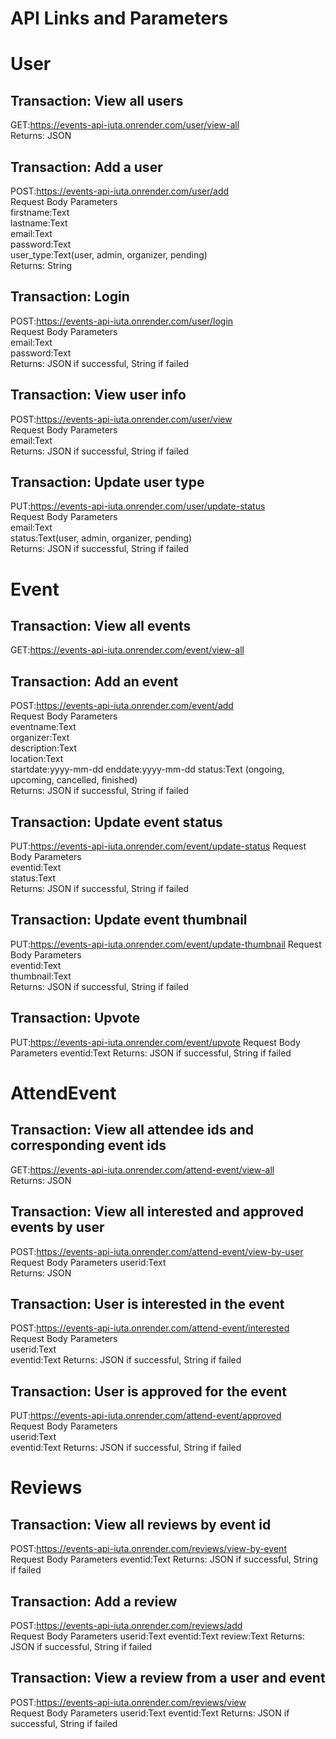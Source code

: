 # API Links and Parameters

# User
## Transaction: View all users
GET:https://events-api-iuta.onrender.com/user/view-all  
Returns: JSON

## Transaction: Add a user
POST:https://events-api-iuta.onrender.com/user/add  
Request Body Parameters  
firstname:Text  
lastname:Text  
email:Text  
password:Text  
user_type:Text(user, admin, organizer, pending)  
Returns: String

## Transaction: Login
POST:https://events-api-iuta.onrender.com/user/login  
Request Body Parameters   
email:Text  
password:Text  
Returns: JSON if successful, String if failed  

## Transaction: View user info
POST:https://events-api-iuta.onrender.com/user/view  
Request Body Parameters   
email:Text  
Returns: JSON if successful, String if failed  

## Transaction: Update user type
PUT:https://events-api-iuta.onrender.com/user/update-status  
Request Body Parameters  
email:Text  
status:Text(user, admin, organizer, pending)  
Returns: JSON if successful, String if failed  

# Event
## Transaction: View all events
GET:https://events-api-iuta.onrender.com/event/view-all  

## Transaction: Add an event
POST:https://events-api-iuta.onrender.com/event/add   
Request Body Parameters  
eventname:Text  
organizer:Text  
description:Text  
location:Text  
startdate:yyyy-mm-dd 
enddate:yyyy-mm-dd 
status:Text (ongoing, upcoming, cancelled, finished)  
Returns: JSON if successful, String if failed  

## Transaction: Update event status
PUT:https://events-api-iuta.onrender.com/event/update-status
Request Body Parameters  
eventid:Text  
status:Text  
Returns: JSON if successful, String if failed  

## Transaction: Update event thumbnail
PUT:https://events-api-iuta.onrender.com/event/update-thumbnail
Request Body Parameters  
eventid:Text  
thumbnail:Text   
Returns: JSON if successful, String if failed  
## Transaction: Upvote
PUT:https://events-api-iuta.onrender.com/event/upvote
Request Body Parameters
eventid:Text 
Returns: JSON if successful, String if failed  

# AttendEvent
## Transaction: View all attendee ids and corresponding event ids  
GET:https://events-api-iuta.onrender.com/attend-event/view-all  
Returns: JSON

## Transaction: View all interested and approved events by user  
POST:https://events-api-iuta.onrender.com/attend-event/view-by-user
Request Body Parameters
userid:Text  
Returns: JSON

## Transaction: User is interested in the event
POST:https://events-api-iuta.onrender.com/attend-event/interested  
Request Body Parameters  
userid:Text  
eventid:Text
Returns: JSON if successful, String if failed  

## Transaction: User is approved for the event
PUT:https://events-api-iuta.onrender.com/attend-event/approved  
Request Body Parameters  
userid:Text  
eventid:Text
Returns: JSON if successful, String if failed  

# Reviews
## Transaction: View all reviews by event id
POST:https://events-api-iuta.onrender.com/reviews/view-by-event  
Request Body Parameters
eventid:Text
Returns: JSON if successful, String if failed  

## Transaction: Add a review
POST:https://events-api-iuta.onrender.com/reviews/add  
Request Body Parameters
userid:Text
eventid:Text
review:Text
Returns: JSON if successful, String if failed  

## Transaction: View a review from a user and event
POST:https://events-api-iuta.onrender.com/reviews/view  
Request Body Parameters
userid:Text
eventid:Text
Returns: JSON if successful, String if failed  
